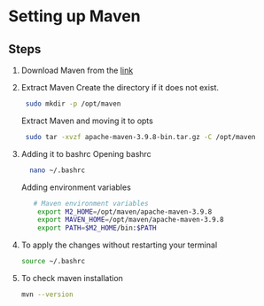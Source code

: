 # Setting up Maven


## Steps 

1) Download Maven from the  [link](https://maven.apache.org/download.cgi)

2) Extract Maven
   Create the directory if it does not exist.
    ```sh
     sudo mkdir -p /opt/maven
    ```
     Extract Maven and moving it to opts

    ```sh
     sudo tar -xvzf apache-maven-3.9.8-bin.tar.gz -C /opt/maven
    ```
3) Adding it to bashrc
    Opening bashrc

   ```sh
     nano ~/.bashrc
    ```
   Adding environment variables

    ```sh
       # Maven environment variables
        export M2_HOME=/opt/maven/apache-maven-3.9.8
        export MAVEN_HOME=/opt/maven/apache-maven-3.9.8
        export PATH=$M2_HOME/bin:$PATH
    ```
4) To apply the changes without restarting your terminal
    ```sh
    source ~/.bashrc
    ```
6) To check maven installation
    ```sh
    mvn --version
    ```
